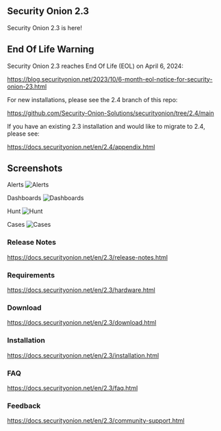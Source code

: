 ## Security Onion 2.3

Security Onion 2.3 is here!

## End Of Life Warning

Security Onion 2.3 reaches End Of Life (EOL) on April 6, 2024:

https://blog.securityonion.net/2023/10/6-month-eol-notice-for-security-onion-23.html

For new installations, please see the 2.4 branch of this repo:

https://github.com/Security-Onion-Solutions/securityonion/tree/2.4/main

If you have an existing 2.3 installation and would like to migrate to 2.4, please see:

https://docs.securityonion.net/en/2.4/appendix.html

## Screenshots

Alerts
![Alerts](./assets/images/screenshots/alerts.png)

Dashboards
![Dashboards](./assets/images/screenshots/dashboards.png)

Hunt
![Hunt](./assets/images/screenshots/hunt.png)

Cases
![Cases](./assets/images/screenshots/cases-comments.png)

### Release Notes

https://docs.securityonion.net/en/2.3/release-notes.html

### Requirements

https://docs.securityonion.net/en/2.3/hardware.html

### Download

https://docs.securityonion.net/en/2.3/download.html

### Installation

https://docs.securityonion.net/en/2.3/installation.html

### FAQ

https://docs.securityonion.net/en/2.3/faq.html

### Feedback

https://docs.securityonion.net/en/2.3/community-support.html
